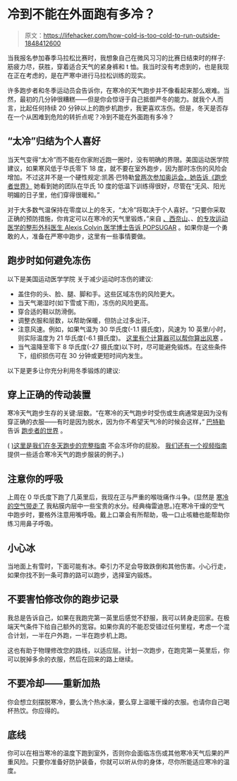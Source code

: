 # 冷到不能在外面跑有多冷？

> 原文：<https://lifehacker.com/how-cold-is-too-cold-to-run-outside-1848412600>

当我报名参加春季马拉松比赛时，我想象自己在微风习习的比赛日结束时的样子:筋疲力尽，获胜，穿着适合天气的紧身裤和 t 恤。我当时没有考虑到的，也是我现在正在考虑的，是在严寒中进行马拉松训练的现实。



许多跑步者和冬季运动员会告诉你，在寒冷的天气跑步并不像看起来那么艰难。当然，最初的几分钟很糟糕——但是你会惊讶于自己抵御严冬的能力。就我个人而言，比起任何持续 20 分钟以上的跑步机跑步，我更喜欢冻伤。但是，冬天是否存在一个从困难到危险的转折点呢？冷到不能在外面跑有多冷？

## **“太冷”归结为个人喜好**

当天气变得“太冷”而不能在你家附近跑一圈时，没有明确的界限。美国运动医学院建议，如果寒风低于华氏零下 18 度，就不要在室外跑步，因为那时冻伤的风险会增加。不过这并不是一个硬性规定:凯茜·巴特勒[曾两次参加奥运会，她告诉《跑步者世界》](https://www.runnersworld.com/health-injuries/a29247313/too-cold-to-run/) 她看到她的团队在华氏 10 度的低温下训练得很好，尽管在“无风、阳光明媚的日子里，他们穿得很暖和。”

对于大多数气温保持在零度以上的冬天，“太冷”将取决于个人喜好。“只要你采取正确的预防措施，你肯定可以在寒冷的天气里锻炼，”来自 [、西奈山](http://www.mountsinai.org/)、、[的专攻运动医学的整形外科医生 Alexis Colvin 医学博士告诉 POPSUGAR](https://www.popsugar.com/fitness/How-Cold-Too-Cold-Run-Outside-45704542) 。如果你是一个勇敢的人，准备在严寒中跑步，这里有一些事情要做。

## **跑步时如何避免冻伤**

以下是美国运动医学学院 关于减少运动时冻伤的建议:

*   盖住你的头、脸、腿、脚和手。这些区域冻伤的风险更大。
*   当天气潮湿时(如下雪或下雨)，冻伤的风险更高。
*   穿合适的鞋以防滑倒。
*   调整衣服和层数，以帮助保暖，但防止过多出汗。
*   注意风速。例如，如果气温为 30 华氏度(-1.1 摄氏度)，风速为 10 英里/小时，则实际温度为 21 华氏度(-6.1 摄氏度)。 [这里有个计算器可以帮你算出风寒](https://www.calculator.net/wind-chill-calculator.html) 。
*   当气温降至零下 8 华氏度(-27 摄氏度)以下时，尽可能避免锻炼。在这些条件下，组织损伤可在 30 分钟或更短时间内发生。

以下是更多让你充分利用冬季锻炼的建议:

## **穿上正确的传动装置**

寒冷天气跑步生存的关键:层数。“在寒冷的天气跑步时受伤或生病通常是因为没有穿正确的衣服——有时是因为脱水，因为你不希望天气冷的时候会这样，” [巴特勒](http://www.kathy-butler.com/) 告诉 [跑步者的世界](https://www.runnersworld.com/health-injuries/a29247313/too-cold-to-run/) 。

( [)这里是我们在冬天跑步的完整指南](https://lifehacker.com/how-to-run-outdoors-in-the-winter-1745499007) 不会冻坏你的屁股。 [我们还有一个视频指南](https://vitals.lifehacker.com/what-to-wear-to-run-in-the-cold-1831870049) 提供一些适合寒冷天气的跑步服装的例子。)

## **注意你的呼吸**

上周在 0 华氏度下跑了几英里后，我现在正与严重的喉咙痛作斗争。(显然是 [寒冷的空气带走了](https://www.runnersworld.com/health-injuries/a20847998/help-running-in-cold-air-makes-my-throat-sore/) 我粘膜内层中一些宝贵的水分。经典梅雷迪思。)在寒冷干燥的空气中跑步时，要格外注意用嘴呼吸。戴上口罩会有所帮助，吸一口止咳糖也能帮助你练习用鼻子呼吸。

## **小心冰**

当地面上有雪时，下面可能有冰。牵引力不足会导致跌倒和其他伤害。小心行走，如果你找不到一条可靠的路可以跑步，选择室内锻炼。

## **不要害怕修改你的跑步记录**

我总是告诉自己，如果在我跑完第一英里后感觉不舒服，我可以转身走回家。在极端天气条件下给自己额外的宽容。如果你真的不能忍受错过任何里程，考虑一个混合计划，一半在户外跑，一半在跑步机上跑。

这也有助于物理修改您的路线，以适应层。计划一次跑步，在跑完第一英里后，你可以脱掉多余的衣服，然后在回来的路上继续。

## **不要冷却——重新加热**

你会想立刻摆脱寒冷，要么洗个热水澡，要么穿上温暖干燥的衣服。也请你自己喝杯热饮。你应得的。

## **底线**

你可以在相当寒冷的温度下跑到室外，否则你会面临冻伤或其他寒冷天气后果的严重风险。只要你准备好防护装备，你就可以听从你的身体，尽你所能适应寒冷的温度。